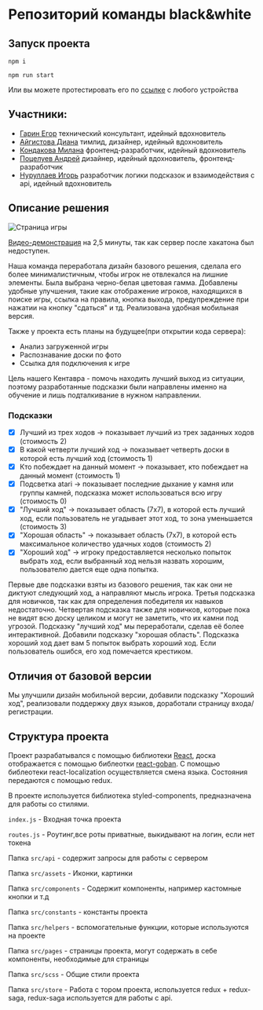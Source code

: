 # Репозиторий команды black&white
## Запуск проекта
`npm i`

`npm run start`

Или вы можете протестировать его по [ссылке](http://89.208.199.114:3000/) с любого устройства
## Участники:
 - [Гарин Егор](https://github.com/garinegor) технический консультант, идейный вдохновитель
 - [Айгистова Диана](https://github.com/Mcotea) тимлид, дизайнер, идейный вдохновитель
 - [Кондакова Милана](https://github.com/MKondakova) фронтенд-разработчик, идейный вдохновитель
 - [Поцелуев Андрей](https://github.com/pAndrey200) дизайнер, идейный вдохновитель, фронтенд-разработчик
 - [Нуруллаев Игорь](https://github.com/Tennessium) разработчик логики подсказок и взаимодействия с api, идейный вдохновитель
## Описание решения
![Страница игры](https://user-images.githubusercontent.com/46626161/117366509-82bcc180-aec9-11eb-8c68-e872658ae368.png)

[Видео-демонстрация](https://drive.google.com/file/d/11Yind8gOQRZ81gaSvPR-aWFMw1mcf5F-/view?usp=sharing) на 2,5 минуты, так как сервер после хакатона был недоступен.

Наша команда переработала дизайн базового решения, сделала его более минималистичным, чтобы игрок не отвлекался на лишние элементы. 
Была выбрана черно-белая цветовая гамма. 
Добавлены удобные улучшения, такие как отображение игроков, находящихся в поиске игры, ссылка на правила, кнопка выхода, предупреждение при нажатии на кнопку "сдаться" и тд.
Реализована удобная мобильная версия.

Также у проекта есть планы на будущее(при открытии кода сервера):
 - Анализ загруженной игры
 - Распознавание доски по фото
 - Ссылка для подключения к игре

Цель нашего Кентавра - помочь находить лучший выход из ситуации, поэтому разработанные подсказки были направлены именно на обучение и лишь подталкивание в нужном направлении.
### Подсказки
- [x] Лучший из трех ходов -> показывает лучший из трех заданных ходов (стоимость 2)
- [x] В какой четверти лучший ход -> показывает четверть доски в которой есть лучший ход (стоимость 1)
- [x] Кто побеждает на данный момент -> показывает, кто побеждает на данный момент (стоимость 1)
- [x] Подсветка atari -> показывает последние дыхание у камня или группы камней, подсказка может использоваться всю игру (стоимость 0)
- [x] "Лучший ход" -> показывает область (7х7), в которой есть лучший ход, если пользователь не угадывает этот ход, то зона уменьшается (стоимость 3)
- [x] "Хорошая область" -> показывает область (7х7), в которой есть максимальное количество удачных ходов (стоимость 2)
- [x] "Хороший ход" -> игроку предоставляется несколько попыток выбрать ход, если выбранный ход нельзя назвать хорошим, пользователю дается еще одна попытка.

Первые две подсказки взяты из базового решения, так как они не диктуют следующий ход, а направляют мысль игрока.
Третья подсказка для новичков, так как для определения победителя их навыков недостаточно. 
Четвертая подсказка также для новичков, которые пока не видят всю доску целиком и могут не заметить, что их камни под угрозой.
Подсказку "лучший ход" мы переработали, сделав её более интерактивной.
Добавили подсказку "хорошая область".
Подсказка хороший ход дает вам 5 попыток выбрать хороший ход. Если пользователь ошибся, его ход помечается крестиком.

## Отличия от базовой версии

Мы улучшили дизайн мобильной версии, добавили подсказку "Хороший ход", реализовали поддержку двух языков, доработали страницу входа/регистрации.
## Структура проекта
Проект разрабатывался с помощью библиотеки [React](https://ru.reactjs.org/), 
доска отображается с помощью библеотки [react-goban](https://github.com/psychopathh/react-goban#1.6.0).
С помощью библеотеки react-localization осуществляется смена языка.
Состояния передаются с помощью redux.

В проекте используется библиотека styled-components, предназначена для работы со стилями. 

`index.js` - Входная точка проекта 

`routes.js` - Роутинг,все роты приватные, выкидывают на логин, если нет токена

Папка `src/api` - содержит запросы для работы с сервером

Папка `src/assets` - Иконки, картинки 

Папка `src/components` -  Содержит компоненты, например кастомные кнопки и т.д

Папка `src/constants` -  константы проекта

Папка `src/helpers` - вспомогательные функции, которые используются на проекте

Папка `src/pages` - страницы проекта, могут содержать в себе компоненты, необходимые для страницы

Папка `src/scss` - Общие стили проекта

Папка `src/store` - Работа с тором проекта, используется redux + redux-saga, redux-saga используется для работы с api.


